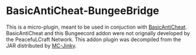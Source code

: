 # BasicAntiCheat-BungeeBridge
This is a micro-plugin, meant to be used in conjuction with [BasicAntiCheat](https://github.com/peacefulcraft-network/BasicAntiCheat). BasicAntiCheat and this Bungeecord addon were not orignally developed by the PeacefuLCraft Network. This addon plugin was decompiled from the JAR distributed by [MC-Jinky](https://github.com/MC-Jinky).